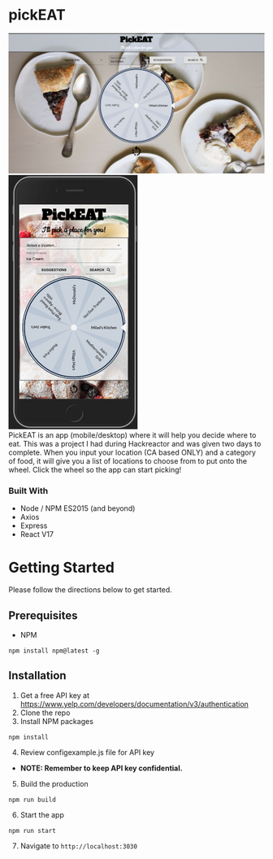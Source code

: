 # pickEAT
<img width="750" src="https://raw.githubusercontent.com/sophiacheong/pickEAT/main/desktop.png" /> <img  height="500" src="https://raw.githubusercontent.com/sophiacheong/pickEAT/main/mobile.png" /> <br/>
PickEAT is an app (mobile/desktop) where it will help you decide where to eat. This was a project I had during Hackreactor and was given two days to complete. When you input your location (CA based ONLY) and a category of food, it will give you a list of locations to choose from to put onto the wheel. Click the wheel so the app can start picking!

### Built With
* Node / NPM ES2015 (and beyond)
* Axios
* Express
* React V17

# Getting Started
Please follow the directions below to get started.

## Prerequisites
* NPM
```
npm install npm@latest -g
```

## Installation
1. Get a free API key at https://www.yelp.com/developers/documentation/v3/authentication
2. Clone the repo
3. Install NPM packages
```
npm install
```
4. Review configexample.js file for API key
* __NOTE: Remember to keep API key confidential.__
5. Build the production
```
npm run build
```
6. Start the app
```
npm run start
```
7. Navigate to ```http://localhost:3030```
